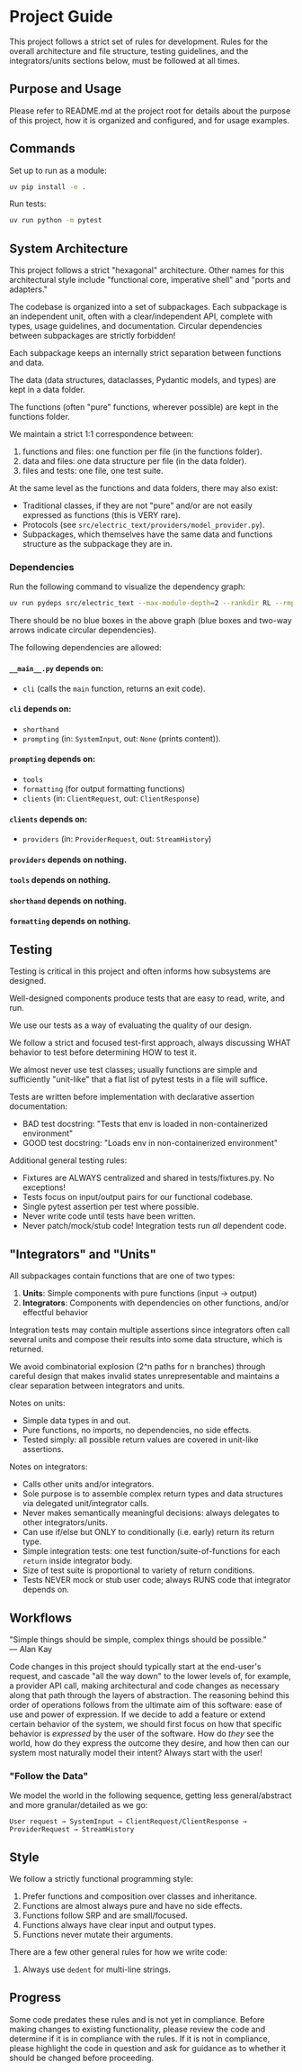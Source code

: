 # Project Guide

This project follows a strict set of rules for development. Rules for the overall architecture and file structure, testing guidelines, and the integrators/units sections below, must be followed at all times.

## Purpose and Usage

Please refer to README.md at the project root for details about the purpose of this project, how it is organized and configured, and for usage examples.

## Commands

Set up to run as a module:

```bash
uv pip install -e .
```

Run tests:

```bash
uv run python -m pytest
```

## System Architecture

This project follows a strict "hexagonal" architecture. Other names for this architectural style include "functional core, imperative shell" and "ports and adapters."

The codebase is organized into a set of subpackages. Each subpackage is an independent unit, often with a clear/independent API, complete with types, usage guidelines, and documentation. Circular dependencies between subpackages are strictly forbidden!

Each subpackage keeps an internally strict separation between functions and data.

The data (data structures, dataclasses, Pydantic models, and types) are kept in a data folder.

The functions (often "pure" functions, wherever possible) are kept in the functions folder.

We maintain a strict 1:1 correspondence between:
1. functions and files: one function per file (in the functions folder).
2. data and files: one data structure per file (in the data folder).
3. files and tests: one file, one test suite.

At the same level as the functions and data folders, there may also exist:

- Traditional classes, if they are not "pure" and/or are not easily expressed as functions (this is VERY rare).
- Protocols (see `src/electric_text/providers/model_provider.py`).
- Subpackages, which themselves have the same data and functions structure as the subpackage they are in.


### Dependencies

Run the following command to visualize the dependency graph:

```bash
uv run pydeps src/electric_text --max-module-depth=2 --rankdir RL --rmprefix electric_text.
```

There should be no blue boxes in the above graph (blue boxes and two-way arrows indicate circular dependencies).

The following dependencies are allowed:

#### `__main__.py` depends on:
- `cli` (calls the `main` function, returns an exit code).

#### `cli` depends on:
- `shorthand`
- `prompting` (in: `SystemInput`, out: `None` (prints content)).

#### `prompting` depends on:
- `tools`
- `formatting` (for output formatting functions)
- `clients` (in: `ClientRequest`, out: `ClientResponse`)

#### `clients` depends on:
- `providers` (in: `ProviderRequest`, out: `StreamHistory`)

#### `providers` depends on nothing.

#### `tools` depends on nothing.

#### `shorthand` depends on nothing.

#### `formatting` depends on nothing.

## Testing

Testing is critical in this project and often informs how subsystems are designed.

Well-designed components produce tests that are easy to read, write, and run.

We use our tests as a way of evaluating the quality of our design.

We follow a strict and focused test-first approach, always discussing WHAT behavior to test before determining HOW to test it.

We almost never use test classes; usually functions are simple and sufficiently "unit-like" that a flat list of pytest tests in a file will suffice.

Tests are written before implementation with declarative assertion documentation:
- BAD test docstring: "Tests that env is loaded in non-containerized environment"
- GOOD test docstring: "Loads env in non-containerized environment"

Additional general testing rules:

- Fixtures are ALWAYS centralized and shared in tests/fixtures.py. No exceptions!
- Tests focus on input/output pairs for our functional codebase.
- Single pytest assertion per test where possible.
- Never write code until tests have been written.
- Never patch/mock/stub code! Integration tests run *all* dependent code.

## "Integrators" and "Units"

All subpackages contain functions that are one of two types:
1. **Units**: Simple components with pure functions (input -> output)
2. **Integrators**: Components with dependencies on other functions, and/or effectful behavior

Integration tests may contain multiple assertions since integrators often call several units and compose their results into some data structure, which is returned.

We avoid combinatorial explosion (2^n paths for n branches) through careful design that makes invalid states unrepresentable and maintains a clear separation between integrators and units.

Notes on units:
- Simple data types in and out.
- Pure functions, no imports, no dependencies, no side effects.
- Tested simply: all possible return values are covered in unit-like assertions.

Notes on integrators:
- Calls other units and/or integrators.
- Sole purpose is to assemble complex return types and data structures via delegated unit/integrator calls.
- Never makes semantically meaningful decisions: always delegates to other integrators/units.
- Can use if/else but ONLY to conditionally (i.e. early) return its return type.
- Simple integration tests: one test function/suite-of-functions for each `return` inside integrator body.
- Size of test suite is proportional to variety of return conditions.
- Tests NEVER mock or stub user code; always RUNS code that integrator depends on.

## Workflows

"Simple things should be simple, complex things should be possible." — Alan Kay

Code changes in this project should typically start at the end-user's request, and cascade "all the way down" to the lower levels of, for example, a provider API call, making architectural and code changes as necessary along that path through the layers of abstraction. The reasoning behind this order of operations follows from the ultimate aim of this software: ease of use and power of expression. If we decide to add a feature or extend certain behavior of the system, we should first focus on how that specific behavior is *expressed* by the user of the software. How do _they_ see the world, how do they express the outcome they desire, and how then can our system most naturally model their intent? Always start with the user!

### "Follow the Data"

We model the world in the following sequence, getting less general/abstract and more granular/detailed as we go:

```
User request → SystemInput → ClientRequest/ClientResponse → ProviderRequest → StreamHistory
```

## Style

We follow a strictly functional programming style:
1. Prefer functions and composition over classes and inheritance.
2. Functions are almost always pure and have no side effects.
3. Functions follow SRP and are small/focused.
4. Functions always have clear input and output types.
5. Functions never mutate their arguments.

There are a few other general rules for how we write code:
1. Always use `dedent` for multi-line strings.

## Progress

Some code predates these rules and is not yet in compliance. Before making changes to existing functionality, please review the code and determine if it is in compliance with the rules. If it is not in compliance, please highlight the code in question and ask for guidance as to whether it should be changed before proceeding.